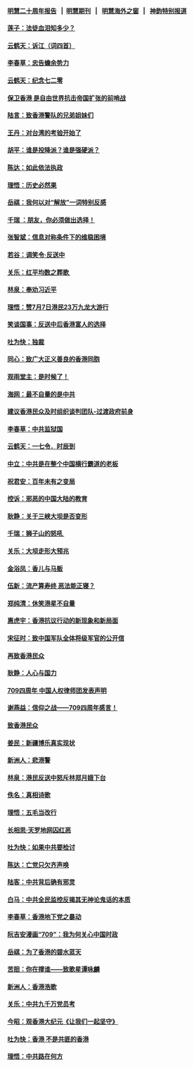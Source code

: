 #### [明慧二十周年报告](https://github.com/gfw-breaker/mh-reports/blob/master/README.md?t=07201741) &nbsp;&nbsp;|&nbsp;&nbsp;[明慧期刊](https://github.com/gfw-breaker/mh-qikan) &nbsp;&nbsp;|&nbsp;&nbsp; [明慧海外之窗](https://github.com/gfw-breaker/mh-news/blob/master/README.md?t=07201741) &nbsp;&nbsp;|&nbsp;&nbsp; [神韵特别报道](https://github.com/gfw-breaker/mh-news/blob/master/shenyun.md?t=07201741) 

#### [莲子：法徒血泪知多少？](../pages/nsc993/n11397534.md?t=07201741) 

#### [云鹤天：诉江（词四首）](../pages/nsc993/n11397502.md?t=07201741) 

#### [李春草：忠告蟾余势力](../pages/nsc993/n11396852.md?t=07201741) 

#### [云鹤天：纪念七二零](../pages/nsc993/n11396646.md?t=07201741) 

#### [保卫香港 是自由世界抗击帝国扩张的前哨战](../pages/nsc993/n11393186.md?t=07201741) 

#### [陆言：致香港警队的兄弟姐妹们](../pages/nsc993/n11392281.md?t=07201741) 

#### [王丹：对台湾的考验开始了](../pages/nsc993/n11391258.md?t=07201741) 

#### [胡平：谁是投降派？谁是强硬派？](../pages/nsc993/n11391224.md?t=07201741) 

#### [陈达：如此依法执政](../pages/nsc993/n11388999.md?t=07201741) 

#### [理悟：历史必然果](../pages/nsc993/n11388741.md?t=07201741) 

#### [岳祺：我何以对“解放”一词特别反感](../pages/nsc993/n11385696.md?t=07201741) 

#### [千瑞 ：朋友，你必须做出选择！](../pages/nsc993/n11384949.md?t=07201741) 

#### [张智斌：信息对称条件下的维稳困境](../pages/nsc993/n11384812.md?t=07201741) 

#### [若谷：调笑令‧反送中](../pages/nsc993/n11383745.md?t=07201741) 

#### [关乐：红平均数之葬歌 ](../pages/nsc993/n11383498.md?t=07201741) 

#### [林泉：奉劝习近平](../pages/nsc993/n11383487.md?t=07201741) 

#### [理悟：赞7月7日港民23万九龙大游行](../pages/nsc993/n11383473.md?t=07201741) 

#### [笑谈国事：反送中后香港富人的选择](../pages/nsc993/n11382020.md?t=07201741) 

#### [吐为快：独裁](../pages/nsc993/n11382755.md?t=07201741) 

#### [同心：致广大正义善良的香港同胞](../pages/nsc993/n11382745.md?t=07201741) 

#### [观雨堂主：是时候了！](../pages/nsc993/n11382737.md?t=07201741) 

#### [海网：最不自量的是中共](../pages/nsc993/n11380440.md?t=07201741) 

#### [建议香港民众及时组织谈判团队-过渡政府前身](../pages/nsc993/n11379909.md?t=07201741) 

#### [李春草：中共监狱国](../pages/nsc993/n11378989.md?t=07201741) 

#### [云鹤天：一七令．时辰到](../pages/nsc993/n11379260.md?t=07201741) 

#### [中立：中共是在整个中国横行霸道的老板](../pages/nsc993/n11378382.md?t=07201741) 

#### [祝君安：百年未有之变局](../pages/nsc993/n11378376.md?t=07201741) 

#### [控诉：邪恶的中国大陆的教育](../pages/nsc993/n11378344.md?t=07201741) 

#### [耿静：关于三峡大坝是否变形](../pages/nsc993/n11375879.md?t=07201741) 

#### [千瑞：狮子山的怒吼 ](../pages/nsc993/n11375644.md?t=07201741) 

#### [关乐：大坝走形大预兆](../pages/nsc993/n11375629.md?t=07201741) 

#### [金浴凤：香儿与马贩](../pages/nsc993/n11375580.md?t=07201741) 

#### [伍新：流产算寿终  恶法能正寝？](../pages/nsc993/n11375581.md?t=07201741) 

#### [郑纯清：休笑港星不自量](../pages/nsc993/n11375555.md?t=07201741) 

#### [惠虎宇：香港抗议行动的新现象和新局面](../pages/nsc993/n11375501.md?t=07201741) 

#### [宋征时：致中国军队全体将级军官的公开信](../pages/nsc993/n11373354.md?t=07201741) 

#### [再致香港民众](../pages/nsc993/n11373870.md?t=07201741) 

#### [耿静：人心与国力](../pages/nsc993/n11373759.md?t=07201741) 

#### [709四周年 中国人权律师团发表声明](../pages/nsc993/n11373565.md?t=07201741) 

#### [谢燕益：信仰之战——709四周年感言！](../pages/nsc993/n11373388.md?t=07201741) 

#### [致香港民众](../pages/nsc993/n11373286.md?t=07201741) 

#### [姜民：新疆博乐真实现状](../pages/nsc993/n11371223.md?t=07201741) 

#### [新洲人：悲港警](../pages/nsc993/n11371174.md?t=07201741) 

#### [林泉：港民反送中怒斥林郑月娥下台](../pages/nsc993/n11370676.md?t=07201741) 

#### [佚名：真相诗歌](../pages/nsc993/n11370666.md?t=07201741) 

#### [理悟：五毛当改行](../pages/nsc993/n11369314.md?t=07201741) 

#### [长相思‧天罗地网囚红恶](../pages/nsc993/n11368444.md?t=07201741) 

#### [吐为快：如果中共要检讨](../pages/nsc993/n11368441.md?t=07201741) 

#### [陈达：亡党只欠齐声唤](../pages/nsc993/n11367838.md?t=07201741) 

#### [陆客：中共背后确有邪灵](../pages/nsc993/n11365263.md?t=07201741) 

#### [白马：中共全民监控反揭其无神论鬼话的本质](../pages/nsc993/n11365236.md?t=07201741) 

#### [李春草：香港地下党之暴动](../pages/nsc993/n11365210.md?t=07201741) 

#### [阮吉安漫画“709”：我为何关心中国时政](../pages/nsc993/n11362127.md?t=07201741) 

#### [岳祺：为了香港的碧水蓝天](../pages/nsc993/n11362627.md?t=07201741) 

#### [苦胆：你在撑谁——致歌星谭咏麟](../pages/nsc993/n11361348.md?t=07201741) 

#### [新洲人：香港浩歌](../pages/nsc993/n11361334.md?t=07201741) 

#### [关乐：中共九千万党员考](../pages/nsc993/n11361304.md?t=07201741) 

#### [今昭：观香港大纪元《让我们一起坚守》](../pages/nsc993/n11361244.md?t=07201741) 

#### [吐为快：香港  不是共匪的香港](../pages/nsc993/n11360918.md?t=07201741) 

#### [理悟：中共路在何方](../pages/nsc993/n11360509.md?t=07201741) 


